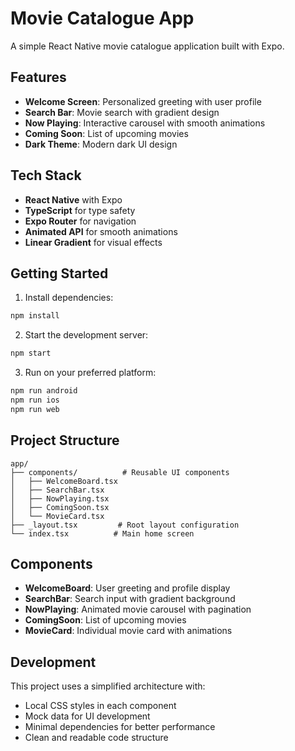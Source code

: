 # Movie Catalogue App

A simple React Native movie catalogue application built with Expo.

## Features

- **Welcome Screen**: Personalized greeting with user profile
- **Search Bar**: Movie search with gradient design
- **Now Playing**: Interactive carousel with smooth animations
- **Coming Soon**: List of upcoming movies
- **Dark Theme**: Modern dark UI design

## Tech Stack

- **React Native** with Expo
- **TypeScript** for type safety
- **Expo Router** for navigation
- **Animated API** for smooth animations
- **Linear Gradient** for visual effects

## Getting Started

1. Install dependencies:

```bash
npm install
```

2. Start the development server:

```bash
npm start
```

3. Run on your preferred platform:

```bash
npm run android
npm run ios
npm run web
```

## Project Structure

```
app/
├── components/          # Reusable UI components
│   ├── WelcomeBoard.tsx
│   ├── SearchBar.tsx
│   ├── NowPlaying.tsx
│   ├── ComingSoon.tsx
│   └── MovieCard.tsx
├── _layout.tsx         # Root layout configuration
└── index.tsx          # Main home screen
```

## Components

- **WelcomeBoard**: User greeting and profile display
- **SearchBar**: Search input with gradient background
- **NowPlaying**: Animated movie carousel with pagination
- **ComingSoon**: List of upcoming movies
- **MovieCard**: Individual movie card with animations

## Development

This project uses a simplified architecture with:

- Local CSS styles in each component
- Mock data for UI development
- Minimal dependencies for better performance
- Clean and readable code structure
